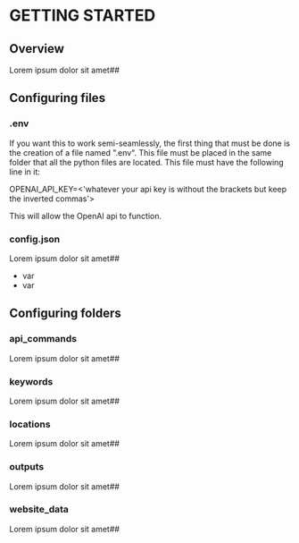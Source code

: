 # GETTING STARTED
## Overview
Lorem ipsum dolor sit amet## 
## Configuring files
### .env 
If you want this to work semi-seamlessly, the first thing that must be done is the creation 
of a file named ".env". This file must be placed in the same folder that all the python files are located. 
This file must have the following line in it:

OPENAI_API_KEY=<'whatever your api key is without the brackets but keep the inverted commas'>

This will allow the OpenAI api to function.
### config.json
Lorem ipsum dolor sit amet## 
- var
- var
## Configuring folders
### api_commands 
Lorem ipsum dolor sit amet## 

### keywords
Lorem ipsum dolor sit amet## 

### locations
Lorem ipsum dolor sit amet## 

### outputs
Lorem ipsum dolor sit amet## 

### website_data 
Lorem ipsum dolor sit amet## 





